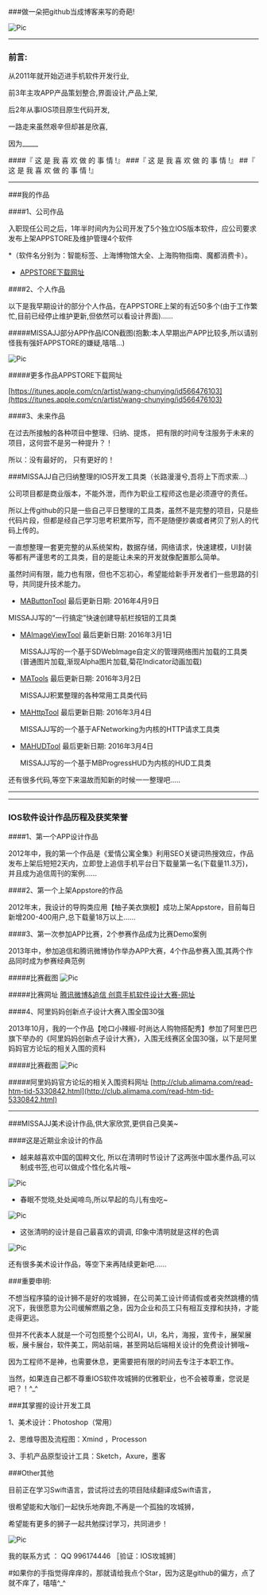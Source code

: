  

###做一朵把github当成博客来写的奇葩! 


![Pic](https://github.com/MISSAJJ/MADesignNote/blob/master/MADesignNote_2.JPG)



---

### 前言: 

从2011年就开始迈进手机软件开发行业,

前3年主攻APP产品策划整合,界面设计,产品上架,

后2年从事IOS项目原生代码开发,

一路走来虽然艰辛但却甚是欣喜, 

因为_____

####『 这 是 我 喜 欢 做 的 事 情 !』
###『 这 是 我 喜 欢 做 的 事 情 !』
##『 这 是 我 喜 欢 做 的 事 情 !』



---

###我的作品

####1、公司作品


入职现任公司之后，1年半时间内为公司开发了5个独立IOS版本软件，应公司要求发布上架APPSTORE及维护管理4个软件

*（软件名分别为：智能标签、上海博物馆大全、上海购物指南、魔都消费卡）。

* [APPSTORE下载网址](https://itunes.apple.com/cn/developer/shanghai-yuan-yun-information/id622348624)



####2、个人作品


以下是我早期设计的部分个人作品，在APPSTORE上架的有近50多个(由于工作繁忙,目前已经停止维护更新,但依然可以看设计界面)……

#####MISSAJJ部分APP作品ICON截图(抱歉:本人早期出产APP比较多,所以请别怪我有强奸APPSTORE的嫌疑,嘻嘻...)

![Pic](https://github.com/MISSAJJ/MADesignNote/blob/master/MADesignNote_Work_1.JPG)

#####更多作品APPSTORE下载网址 

[https://itunes.apple.com/cn/artist/wang-chunying/id566476103](https://itunes.apple.com/cn/artist/wang-chunying/id566476103)


####3、未来作品

  
在过去所接触的各种项目中整理、归纳、提炼， 把有限的时间专注服务于未来的项目，这何尝不是另一种提升？！

所以：没有最好的， 只有更好的！



###MISSAJJ自己归纳整理的IOS开发工具类（长路漫漫兮,吾将上下而求索...）


公司项目都是商业版本，不能外泄，而作为职业工程师这也是必须遵守的责任。

所以上传github的只是一些自己平日整理的工具类，虽然不是完整的项目，只是些代码片段，但都是经自己学习思考积累所写，而不是随便抄袭或者拷贝了别人的代码上传的。

一直想整理一套更完整的从系统架构，数据存储，网络请求，快速建模，UI封装等都有严谨思考的工具类，目的是能让未来的开发就像配置那么简单。

虽然时间有限，能力也有限，但也不忘初心，希望能给新手开发者们一些思路的引导，共同提升技术能力。



+ [MAButtonTool](https://github.com/MISSAJJ/MAButtonTool)  最后更新日期: 2016年4月9日

MISSAJJ写的“一行搞定”快速创建导航栏按钮的工具类


+ [MAImageViewTool](https://github.com/MISSAJJ/MAImageViewTool)  最后更新日期: 2016年3月1日
 
    MISSAJJ写的一个基于SDWebImage自定义的管理网络图片加载的工具类
     (普通图片加载,渐现Alpha图片加载,菊花Indicator动画加载) 


+ [MATools](https://github.com/MISSAJJ/MATools)  最后更新日期: 2016年3月2日

   MISSAJJ积累整理的各种常用工具类代码



+ [MAHttpTool](https://github.com/MISSAJJ/MAHttpTool)  最后更新日期: 2016年3月4日

   MISSAJJ写的一个基于AFNetworking为内核的HTTP请求工具类



+ [MAHUDTool](https://github.com/MISSAJJ/MAHUDTool)  最后更新日期: 2016年3月4日

   MISSAJJ写的一个基于MBProgressHUD为内核的HUD工具类





还有很多代码,等空下来温故而知新的时候一一整理吧.....



---
---
### IOS软件设计作品历程​及获奖荣誉 


####1、第一个APP设计作品

2012年中，我的第一个作品是《爱情公寓全集》利用SEO关键词热搜效应，作品发布上架后短短2天内，立即登上追信手机平台日下载量第一名(下载量11.3万)，并且成为追信周刊的案例…… 




####2、第一个上架Appstore的作品

2012年末，我设计的导购类应用【柚子美衣旗舰】成功上架Appstore，目前每日新增200-400用户,总下载量18万以上……




####3、第一次参加APP比赛，2个参赛作品成为比赛Demo案例

2013年中，参加追信和腾讯微博协作举办APP大赛，4个作品参赛入围,其两个作品同时成为参赛经典范例

#####比赛截图 
![Pic](https://github.com/MISSAJJ/MADesignNote/blob/master/MADesignNote_History_1.JPG)


#####比赛网址
[腾讯微博&追信 创意手机软件设计大赛-网址](http://qq.zhui.cn)




####4、阿里妈妈创新点子设计大赛入围全国30强

2013年10月，我的一个作品【呛口小辣椒-时尚达人购物搭配秀】参加了阿里巴巴旗下举办的《阿里妈妈创新点子设计大赛》，入围无线赛区全国30强，以下是阿里妈妈官方论坛的相关入围的资料  


#####比赛截图
![Pic](https://github.com/MISSAJJ/MADesignNote/blob/master/MADesignNote_History_2.JPG)

#####阿里妈妈官方论坛的相关入围资料网址
[http://club.alimama.com/read-htm-tid-5330842.html](http://club.alimama.com/read-htm-tid-5330842.html)




---

###MISSAJJ美术设计作品,供大家欣赏,更供自己臭美~
 


####这是近期业余设计的作品


+ 越来越喜欢中国的国粹文化, 所以在清明时节设计了这两张中国水墨作品,可以制成书签,也可以做成个性化名片哦~

![Pic](https://github.com/MISSAJJ/MADesignNote/blob/master/MADesignNote_3.JPG)


+ 春眠不觉晓,处处闻啼鸟,所以早起的鸟儿有虫吃~

![Pic](https://github.com/MISSAJJ/MADesignNote/blob/master/MADesignNote_2.JPG)


+ 这张清明的设计是自己最喜欢的调调, 印象中清明就是这样的色调

![Pic](https://github.com/MISSAJJ/MADesignNote/blob/master/MADesignNote_1.JPG)


还有很多美术设计作品，等空下来再陆续更新吧……



###重要申明:

不想当程序猿的设计狮不是好的攻城狮，在公司美工设计师请假或者突然跳槽的情况下，我很愿意为公司缓解燃眉之急，因为企业和员工只有相互支撑和扶持，才能走得更远。

但并不代表本人就是一个可包揽整个公司AI，UI，名片，海报，宣传卡，展架展板，展卡展台，软件美工，网站前端，甚至网站后端相关设计的免费设计狮哦~

因为工程师不是神，也需要休息，更需要把有限的时间去专注于本职工作。

当然，如果连自己都不尊重IOS软件攻城狮的优雅职业，也不会被尊重，您说是吧？！^_^


###其掌握的设计开发工具


1、美术设计：Photoshop（常用）

2、思维导图及流程图：Xmind ，Processon

3、手机产品原型设计工具：Sketch，Axure，墨客


###Other其他
 
目前正在学习Swift语言，尝试将过去的项目陆续翻译成Swift语言，

很希望能和大咖们一起快乐地奔跑,不再是一个孤独的攻城狮，

希望能有更多的狮子一起共勉探讨学习，共同进步！

![Pic](https://github.com/MISSAJJ/MADesignNote/blob/master/MADesignNote_Work_2.JPG)


我的联系方式 ： QQ   996174446  ［验证：IOS攻城狮］


#如果你的手指觉得痒痒的，那就请给我点个Star，因为这是github的偏方，点了就不痒了，嘻嘻^_^
